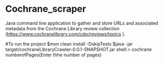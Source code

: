 # Cochrane_scraper
Java command line application to gather and store URLs and associated metadata from the Cochrane Library review collection (https://www.cochranelibrary.com/cdsr/reviews/topics ).

#To run the project 
$mvn clean install -DskipTests
$java -jar target/cochraneLibraryCrawler-0.0.1-SNAPSHOT.jar
shell:> cochrane numberofPages(Enter thhe number of pages)

